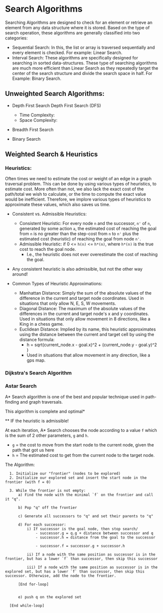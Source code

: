 # Search Algorithms

Searching Algorithms are designed to check for an element or retrieve an element from any data structure where it is stored. Based on the type of search operation, these algorithms are generally classified into two categories:

- Sequential Search: In this, the list or array is traversed sequentially and every element is checked. For example: Linear Search.
- Interval Search: These algorithms are specifically designed for searching in sorted data-structures. These type of searching algorithms are much more efficient than Linear Search as they repeatedly target the center of the search structure and divide the search space in half. For Example: Binary Search.

## Unweighted Search Algorithms:

- Depth First Search
  Depth First Search (DFS)
  - Time Complexity:
  - Space Complexity:

- Breadth First Search

- Binary Search

## Weighted Search & Heuristics

### Heuristics:
Often times we need to estimate the cost or weight of an edge in a graph traversal problem. This can be done by using various types of heuristics, to estimate cost. More often than not, we also lack the exact cost of the path/total we wish to calculate, or the time to compute the exact value would be inefficient. Therefore, we implore various types of heuristics to approximate these values, which also saves us time. 

- Consistent vs. Admissible Heuristics:
  - Consistent Heuristic: For every node `n` and the successor, `n'` of `n`, generated by some action `a`, the estimated cost of reaching the goal from `n` is no greater than the step-cost from `n` to `n'` plus the estimated cost (heuristic) of reaching the goal from node `n'`.
  - Admissible Heuristic: if 0 <= `h(n)` <= `h*(n)`, where `h*(n)` is the true cost to reach the goal node. 
    - I.e., the heuristic does not ever overestimate the cost of reaching the goal.

- Any consistent heuristic is also admissible, but not the other way around!

- Common Types of Heuristic Approximations:
  - Manhattan Distance: Simply the sum of the absolute values of the difference in the current and target node coordinates. Used in situations that only allow N, E, S, W movements.
  - Diagonal Distance: The maximum of the absolute values of the differences in the current and target node's x and y coordinates. Used in situations that only allow movement in 8 directions, like a King in a chess game.
  - Euclidean Distance: Implied by its name, this heuristic approximates using the distance between the current and target cell by using the distance formula:
    - h = sqrt(current_node.x - goal.x)^2 + (current_node.y - goal.y)^2 )
    - Used in situations that allow movement in any direction, like a gps map.

### Dijkstra's Search Algorithm

### Astar Search
 
A* Search algorithm is one of the best and popular technique used in path-finding and graph traversals.

This algorithm is complete and optimal*
 
** IF the heuristic is admissible!

At each iteration, A* Search chooses the node according to a value `f` which is the sum of 2 other parameters, `g` and `h`. 
  - `g` = the cost to move from the start node to the current node, given the path that got us here
  - `h` = The estimated cost to get from the current node to the target node.

The Algorithm:
```
  1. Initialize our "frontier" (nodes to be explored)
  2. Initialize our explored set and insert the start node in the frontier (with f = 0)
  
  3. While the frontier is not empty:
      a) Find the node with the minimal `f` on the frontier and call it "q".
      
      b) Pop "q" off the frontier
      
      c) Generate all successors to "q" and set their parents to "q"
      
      d) For each successor: 
          i) If successor is the goal node, then stop search/
              - successor.g = q.g + distance between successor and q
              - successor.h = distance from the goal to the successor
              
              - successor.f = successor.g + successor.h
              
          ii) If a node with the same position as successor is in the frontier, but has a lower `f` than successor, then skip this successor
          
          iii) If a node with the same position as successor is in the explored set, but has a lower `f` than successor, then skip this successor. Otherwise, add the node to the frontier.
          
      [End for-loop]
      
       
      e) push q on the explored set
      
  [End while-loop]
```

